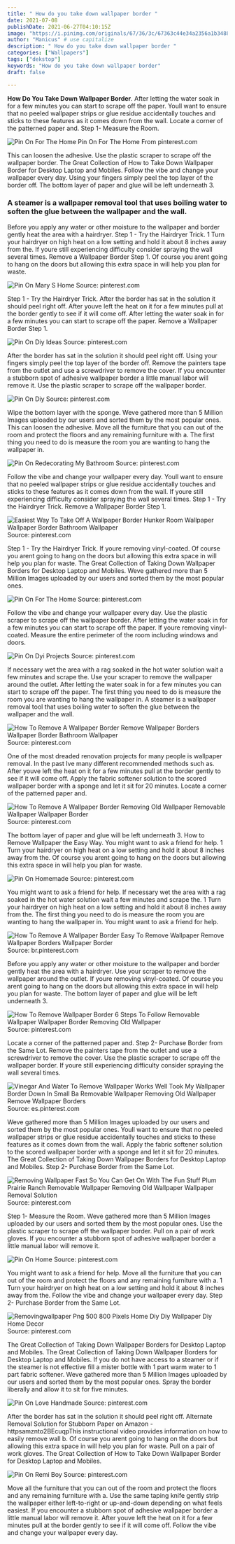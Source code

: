 ```yaml
---
title: " How do you take down wallpaper border "
date: 2021-07-08
publishDate: 2021-06-27T04:10:15Z
image: "https://i.pinimg.com/originals/67/36/3c/67363c44e34a2356a1b34882ce9ea0d0.jpg"
author: "Manicus" # use capitalize
description: " How do you take down wallpaper border "
categories: ["Wallpapers"]
tags: ["dekstop"]
keywords: "How do you take down wallpaper border"
draft: false

---
```



**How Do You Take Down Wallpaper Border**. After letting the water soak in for a few minutes you can start to scrape off the paper. Youll want to ensure that no peeled wallpaper strips or glue residue accidentally touches and sticks to these features as it comes down from the wall. Locate a corner of the patterned paper and. Step 1- Measure the Room.

![Pin On For The Home](https://i.pinimg.com/originals/f8/11/c0/f811c0b0d9f66728e1666edf43564cf6.jpg "Pin On For The Home")
Pin On For The Home From pinterest.com


This can loosen the adhesive. Use the plastic scraper to scrape off the wallpaper border. The Great Collection of How to Take Down Wallpaper Border for Desktop Laptop and Mobiles. Follow the vibe and change your wallpaper every day. Using your fingers simply peel the top layer of the border off. The bottom layer of paper and glue will be left underneath 3.

### A steamer is a wallpaper removal tool that uses boiling water to soften the glue between the wallpaper and the wall.

Before you apply any water or other moisture to the wallpaper and border gently heat the area with a hairdryer. Step 1 - Try the Hairdryer Trick. 1 Turn your hairdryer on high heat on a low setting and hold it about 8 inches away from the. If youre still experiencing difficulty consider spraying the wall several times. Remove a Wallpaper Border Step 1. Of course you arent going to hang on the doors but allowing this extra space in will help you plan for waste.


![Pin On Mary S Home](https://i.pinimg.com/originals/14/34/27/143427411b48499dae416c290daf1b8e.jpg "Pin On Mary S Home")
Source: pinterest.com

Step 1 - Try the Hairdryer Trick. After the border has sat in the solution it should peel right off. After youve left the heat on it for a few minutes pull at the border gently to see if it will come off. After letting the water soak in for a few minutes you can start to scrape off the paper. Remove a Wallpaper Border Step 1.

![Pin On Diy Ideas](https://i.pinimg.com/originals/af/06/0d/af060d1f2905642a37fbf9c59d98a1fe.png "Pin On Diy Ideas")
Source: pinterest.com

After the border has sat in the solution it should peel right off. Using your fingers simply peel the top layer of the border off. Remove the painters tape from the outlet and use a screwdriver to remove the cover. If you encounter a stubborn spot of adhesive wallpaper border a little manual labor will remove it. Use the plastic scraper to scrape off the wallpaper border.

![Pin On Diy](https://i.pinimg.com/originals/7f/c1/ec/7fc1ec6cec6f80085b583c88e091a08e.jpg "Pin On Diy")
Source: pinterest.com

Wipe the bottom layer with the sponge. Weve gathered more than 5 Million Images uploaded by our users and sorted them by the most popular ones. This can loosen the adhesive. Move all the furniture that you can out of the room and protect the floors and any remaining furniture with a. The first thing you need to do is measure the room you are wanting to hang the wallpaper in.

![Pin On Redecorating My Bathroom](https://i.pinimg.com/originals/00/9f/70/009f70ef636629cb89d84ef5765be504.jpg "Pin On Redecorating My Bathroom")
Source: pinterest.com

Follow the vibe and change your wallpaper every day. Youll want to ensure that no peeled wallpaper strips or glue residue accidentally touches and sticks to these features as it comes down from the wall. If youre still experiencing difficulty consider spraying the wall several times. Step 1 - Try the Hairdryer Trick. Remove a Wallpaper Border Step 1.

![Easiest Way To Take Off A Wallpaper Border Hunker Room Wallpaper Wallpaper Border Bathroom Wallpaper](https://i.pinimg.com/originals/7a/48/87/7a4887c0138868583b92d82eafaf887b.jpg "Easiest Way To Take Off A Wallpaper Border Hunker Room Wallpaper Wallpaper Border Bathroom Wallpaper")
Source: pinterest.com

Step 1 - Try the Hairdryer Trick. If youre removing vinyl-coated. Of course you arent going to hang on the doors but allowing this extra space in will help you plan for waste. The Great Collection of Taking Down Wallpaper Borders for Desktop Laptop and Mobiles. Weve gathered more than 5 Million Images uploaded by our users and sorted them by the most popular ones.

![Pin On For The Home](https://i.pinimg.com/originals/f8/11/c0/f811c0b0d9f66728e1666edf43564cf6.jpg "Pin On For The Home")
Source: pinterest.com

Follow the vibe and change your wallpaper every day. Use the plastic scraper to scrape off the wallpaper border. After letting the water soak in for a few minutes you can start to scrape off the paper. If youre removing vinyl-coated. Measure the entire perimeter of the room including windows and doors.

![Pin On Dyi Projects](https://i.pinimg.com/originals/39/7f/9d/397f9d559b54ace3dad21b554c7efa6c.jpg "Pin On Dyi Projects")
Source: pinterest.com

If necessary wet the area with a rag soaked in the hot water solution wait a few minutes and scrape the. Use your scraper to remove the wallpaper around the outlet. After letting the water soak in for a few minutes you can start to scrape off the paper. The first thing you need to do is measure the room you are wanting to hang the wallpaper in. A steamer is a wallpaper removal tool that uses boiling water to soften the glue between the wallpaper and the wall.

![How To Remove A Wallpaper Border Remove Wallpaper Borders Wallpaper Border Bathroom Wallpaper](https://i.pinimg.com/originals/f1/8e/c9/f18ec908804d1504eeeecf6f21bd7e85.jpg "How To Remove A Wallpaper Border Remove Wallpaper Borders Wallpaper Border Bathroom Wallpaper")
Source: pinterest.com

One of the most dreaded renovation projects for many people is wallpaper removal. In the past Ive many different recommended methods such as. After youve left the heat on it for a few minutes pull at the border gently to see if it will come off. Apply the fabric softener solution to the scored wallpaper border with a sponge and let it sit for 20 minutes. Locate a corner of the patterned paper and.

![How To Remove A Wallpaper Border Removing Old Wallpaper Removable Wallpaper Wallpaper Border](https://i.pinimg.com/originals/e5/b3/51/e5b3518c72ad346dc2f221366ab735a3.jpg "How To Remove A Wallpaper Border Removing Old Wallpaper Removable Wallpaper Wallpaper Border")
Source: pinterest.com

The bottom layer of paper and glue will be left underneath 3. How to Remove Wallpaper the Easy Way. You might want to ask a friend for help. 1 Turn your hairdryer on high heat on a low setting and hold it about 8 inches away from the. Of course you arent going to hang on the doors but allowing this extra space in will help you plan for waste.

![Pin On Homemade](https://i.pinimg.com/originals/72/b4/17/72b41767c4352898e0fa7eaee6f2fcf9.jpg "Pin On Homemade")
Source: pinterest.com

You might want to ask a friend for help. If necessary wet the area with a rag soaked in the hot water solution wait a few minutes and scrape the. 1 Turn your hairdryer on high heat on a low setting and hold it about 8 inches away from the. The first thing you need to do is measure the room you are wanting to hang the wallpaper in. You might want to ask a friend for help.

![How To Remove A Wallpaper Border Easy To Remove Wallpaper Remove Wallpaper Borders Wallpaper Border](https://i.pinimg.com/originals/72/ac/97/72ac97b9a717ac88ea1192cfe83e2192.jpg "How To Remove A Wallpaper Border Easy To Remove Wallpaper Remove Wallpaper Borders Wallpaper Border")
Source: br.pinterest.com

Before you apply any water or other moisture to the wallpaper and border gently heat the area with a hairdryer. Use your scraper to remove the wallpaper around the outlet. If youre removing vinyl-coated. Of course you arent going to hang on the doors but allowing this extra space in will help you plan for waste. The bottom layer of paper and glue will be left underneath 3.

![How To Remove Wallpaper Border 6 Steps To Follow Removable Wallpaper Wallpaper Border Removing Old Wallpaper](https://i.pinimg.com/736x/ef/20/6d/ef206d6f1f88be3419786dff7a41751f.jpg "How To Remove Wallpaper Border 6 Steps To Follow Removable Wallpaper Wallpaper Border Removing Old Wallpaper")
Source: pinterest.com

Locate a corner of the patterned paper and. Step 2- Purchase Border from the Same Lot. Remove the painters tape from the outlet and use a screwdriver to remove the cover. Use the plastic scraper to scrape off the wallpaper border. If youre still experiencing difficulty consider spraying the wall several times.

![Vinegar And Water To Remove Wallpaper Works Well Took My Wallpaper Border Down In Small Ba Removable Wallpaper Removing Old Wallpaper Remove Wallpaper Borders](https://i.pinimg.com/originals/66/d8/13/66d8132cc0e17a7a6ad73cef8a5f04f4.jpg "Vinegar And Water To Remove Wallpaper Works Well Took My Wallpaper Border Down In Small Ba Removable Wallpaper Removing Old Wallpaper Remove Wallpaper Borders")
Source: es.pinterest.com

Weve gathered more than 5 Million Images uploaded by our users and sorted them by the most popular ones. Youll want to ensure that no peeled wallpaper strips or glue residue accidentally touches and sticks to these features as it comes down from the wall. Apply the fabric softener solution to the scored wallpaper border with a sponge and let it sit for 20 minutes. The Great Collection of Taking Down Wallpaper Borders for Desktop Laptop and Mobiles. Step 2- Purchase Border from the Same Lot.

![Removing Wallpaper Fast So You Can Get On With The Fun Stuff Plum Prairie Ranch Removable Wallpaper Removing Old Wallpaper Wallpaper Removal Solution](https://i.pinimg.com/originals/b3/52/f0/b352f06f446364a0d467e85bf9dbea06.png "Removing Wallpaper Fast So You Can Get On With The Fun Stuff Plum Prairie Ranch Removable Wallpaper Removing Old Wallpaper Wallpaper Removal Solution")
Source: pinterest.com

Step 1- Measure the Room. Weve gathered more than 5 Million Images uploaded by our users and sorted them by the most popular ones. Use the plastic scraper to scrape off the wallpaper border. Pull on a pair of work gloves. If you encounter a stubborn spot of adhesive wallpaper border a little manual labor will remove it.

![Pin On Home](https://i.pinimg.com/736x/34/28/e6/3428e6bb37bd550356d1862227f7fa29.jpg "Pin On Home")
Source: pinterest.com

You might want to ask a friend for help. Move all the furniture that you can out of the room and protect the floors and any remaining furniture with a. 1 Turn your hairdryer on high heat on a low setting and hold it about 8 inches away from the. Follow the vibe and change your wallpaper every day. Step 2- Purchase Border from the Same Lot.

![Removingwallpaper Png 500 800 Pixels Home Diy Diy Wallpaper Diy Home Decor](https://i.pinimg.com/originals/84/bc/dc/84bcdc8ff98a2d528e36f14a45e8fc8b.png "Removingwallpaper Png 500 800 Pixels Home Diy Diy Wallpaper Diy Home Decor")
Source: pinterest.com

The Great Collection of Taking Down Wallpaper Borders for Desktop Laptop and Mobiles. The Great Collection of Taking Down Wallpaper Borders for Desktop Laptop and Mobiles. If you do not have access to a steamer or if the steamer is not effective fill a mister bottle with 1 part warm water to 1 part fabric softener. Weve gathered more than 5 Million Images uploaded by our users and sorted them by the most popular ones. Spray the border liberally and allow it to sit for five minutes.

![Pin On Love Handmade](https://i.pinimg.com/originals/5e/21/da/5e21dac8b907009a8d42d8f96e7fc8bf.jpg "Pin On Love Handmade")
Source: pinterest.com

After the border has sat in the solution it should peel right off. Alternate Removal Solution for Stubborn Paper on Amazon - httpsamznto2BEcuqpThis instructional video provides information on how to easily remove wall b. Of course you arent going to hang on the doors but allowing this extra space in will help you plan for waste. Pull on a pair of work gloves. The Great Collection of How to Take Down Wallpaper Border for Desktop Laptop and Mobiles.

![Pin On Remi Boy](https://i.pinimg.com/originals/67/36/3c/67363c44e34a2356a1b34882ce9ea0d0.jpg "Pin On Remi Boy")
Source: pinterest.com

Move all the furniture that you can out of the room and protect the floors and any remaining furniture with a. Use the same taping knife gently strip the wallpaper either left-to-right or up-and-down depending on what feels easiest. If you encounter a stubborn spot of adhesive wallpaper border a little manual labor will remove it. After youve left the heat on it for a few minutes pull at the border gently to see if it will come off. Follow the vibe and change your wallpaper every day.


